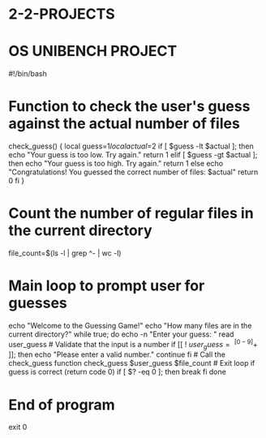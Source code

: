 # 2-2-PROJECTS
# OS UNIBENCH PROJECT
#!/bin/bash

# Function to check the user's guess against the actual number of files
check_guess() {
    local guess=$1
    local actual=$2
    if [ $guess -lt $actual ]; then
        echo "Your guess is too low. Try again."
        return 1
    elif [ $guess -gt $actual ]; then
        echo "Your guess is too high. Try again."
        return 1
    else
        echo "Congratulations! You guessed the correct number of files: $actual"
        return 0
    fi
}

# Count the number of regular files in the current directory
file_count=$(ls -l | grep ^- | wc -l)

# Main loop to prompt user for guesses
echo "Welcome to the Guessing Game!"
echo "How many files are in the current directory?"
while true; do
    echo -n "Enter your guess: "
    read user_guess
    # Validate that the input is a number
    if [[ ! $user_guess =~ ^[0-9]+$ ]]; then
        echo "Please enter a valid number."
        continue
    fi
    # Call the check_guess function
    check_guess $user_guess $file_count
    # Exit loop if guess is correct (return code 0)
    if [ $? -eq 0 ]; then
        break
    fi
done

# End of program
exit 0
